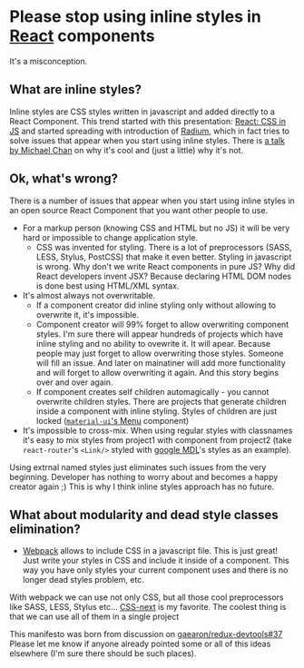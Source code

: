 # Please stop using inline styles in [React](https://facebook.github.io/react/) components

It's a misconception.

## What are inline styles?

Inline styles are CSS styles written in javascript and added directly to a React Component. This trend started with this presentation: [React: CSS in JS](https://speakerdeck.com/vjeux/react-css-in-js) and started spreading with introduction of [Radium](https://github.com/FormidableLabs/radium), which in fact tries to solve issues that appear when you start using inline styles. There is [a talk by Michael Chan](https://www.youtube.com/watch?v=ERB1TJBn32c) on why it's cool and (just a little) why it's not.

## Ok, what's wrong?

There is a number of issues that appear when you start using inline styles in an open source React Component that you want other people to use.

* For a markup person (knowing CSS and HTML but no JS) it will be very hard or impossible to change application style.
  * CSS was invented for styling. There is a lot of preprocessors (SASS, LESS, Stylus, PostCSS) that make it even better. Styling in javascript is wrong. Why don't we write React components in pure JS? Why did React developers invent JSX? Because declaring HTML DOM nodes is done best using HTML/XML syntax.
* It's almost always not overwritable.
  * If a component creator did inline styling only without allowing to overwrite it, it's impossible.
  * Component creator will 99% forget to allow overwriting component styles. I'm sure there will appear hundreds of projects which have inline styling and no ability to ovewrite it. It will apear. Because people may just forget to allow overwriting those styles. Someone will fill an issue. And later on mainatiner will add more functionality and will forget to allow overwriting it again. And this story begins over and over again.
  * If component creates self children automagically - you cannot overwrite children styles. There are projects that generate children inside a component with inline styling. Styles of children are just locked ([`material-ui`'s Menu](http://material-ui.com/#/components/menus) component)
* It's impossible to cross-mix. When using regular styles with classnames it's easy to mix styles from project1 with component from project2 (take `react-router`'s `<Link/>` styled with [google MDL](http://www.getmdl.io/)'s styles as an example). 

Using extrnal named styles just eliminates such issues from the very beginning. Developer has nothing to worry about and becomes a happy creator again ;) This is why I think inline styles approach has no future.

## What about modularity and dead style classes elimination?
* [Webpack](https://webpack.github.io/) allows to include CSS in a javascript file. This is just great! Just write your styles in CSS and include it inside of a component. This way you have only styles your current component uses and there is no longer dead styles problem, etc.

With webpack we can use not only CSS, but all those cool preprocessors like SASS, LESS, Stylus etc... [CSS-next](http://cssnext.io/) is my favorite. The coolest thing is that we can use all of them in a single project

  This manifesto was born from discussion on [gaearon/redux-devtools#37](https://github.com/gaearon/redux-devtools/issues/37)
  Please let me know if anyone already pointed some or all of this ideas elsewhere (I'm sure there should be such places).
